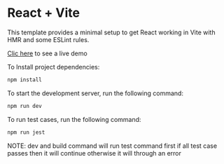 # React + Vite

This template provides a minimal setup to get React working in Vite with HMR and some ESLint rules.

<a href='https://2-fa.vercel.app/' target='_blank'>Clic here</a> to see a live demo


To Install project dependencies:

   ```bash
   npm install
   ```

To start the development server, run the following command:

```bash
npm run dev
```

To run test cases, run the following command:

```bash
npm run jest
```

NOTE: dev and build command will run test command first if all test case passes then it will continue otherwise it will through an error
